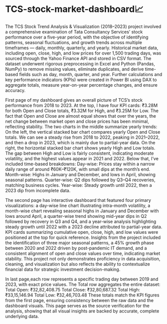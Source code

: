 # TCS-stock-market-dashboard📈
The TCS Stock Trend Analysis & Visualization (2018–2023) project involved a comprehensive examination of Tata Consultancy Services’ stock performance over a five-year period, with the objective of identifying patterns, seasonal fluctuations, and growth trends across multiple timeframes — daily, monthly, quarterly, and yearly. Historical market data, including open, close, high, and low prices for over 1,500 trading days, was sourced through the Yahoo Finance API and stored in CSV format. The dataset underwent rigorous preprocessing in Excel and Python (Pandas, NumPy) to remove missing values, eliminate duplicates, and derive time-based fields such as day, month, quarter, and year. Further calculations and key performance indicators (KPIs) were created in Power BI using DAX to aggregate totals, measure year-on-year percentage changes, and ensure accuracy. 

First page of my dashboard gives an overall picture of TCS’s stock performance from 2018 to 2023.
At the top, I have four KPI cards: ₹3.28M for both Open and Close totals, ₹3.32M for High, and ₹3.25M for Low. The fact that Open and Close are almost equal shows that over the years, the net change between market open and close prices has been minimal, reflecting stability.
The two charts in the middle summarize yearly trends:
On the left, the vertical stacked bar chart compares yearly Open and Close totals. We can see a steady rise from 2018 to 2022, peaking in 2021–2022, and then a drop in 2023, which is mainly due to partial-year data.
On the right, the horizontal stacked bar chart shows yearly High and Low totals. The gap between High and Low is fairly consistent, indicating moderate volatility, and the highest values appear in 2021 and 2022.
Below that, I’ve included time-based breakdowns:
Day-wise: Prices stay within a narrow daily range of around ₹60K–₹120K, with small dips at the month’s end.
Month-wise: Highs in January and December, and lows in April, showing seasonal patterns.
Quarter-wise: Q2 dips followed by Q3–Q4 recoveries, matching business cycles.
Year-wise: Steady growth until 2022, then a 2023 dip from incomplete data.

The second page has interactive dashboard that featured four primary visualizations: a day-wise line chart illustrating intra-month volatility, a month-wise chart revealing seasonal highs in January and December with lows around April, a quarter-wise trend showing mid-year dips in Q2 followed by recovery in Q3 and Q4, and a year-wise analysis highlighting steady growth until 2022 with a 2023 decline attributed to partial-year data. KPI cards summarizing cumulative open, close, high, and low values were positioned at the top for quick reference. Insights from the project included the identification of three major seasonal patterns, a 45% growth phase between 2020 and 2022 driven by post-pandemic IT demand, and a consistent alignment of open and close values over time, indicating market stability. This project not only demonstrates proficiency in data acquisition, cleaning, and visualization but also reflects the ability to contextualize financial data for strategic investment decision-making.

In last page,each row represents a specific trading day between 2019 and 2023, with exact price values.
The Total row aggregates the entire dataset:
Total Open: ₹32,82,408.75
Total Close: ₹32,80,687.32
Total High: ₹33,15,146.94
Total Low: ₹32,46,703.48
These totals match the KPI figures from the first page, ensuring consistency between the raw data and the dashboard visuals.
This page serves as the source verification for the analysis, showing that all visual insights are backed by accurate, complete underlying data.
